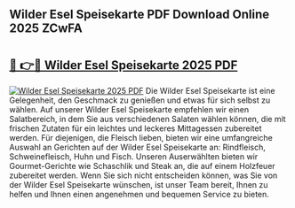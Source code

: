 ## Wilder Esel Speisekarte PDF Download Online 2025 ZCwFA

# <h2><a href="http://gcd83m.nevu.top/?p=Wilder+Esel+Speisekarte">🔗 👉🔴 Wilder Esel Speisekarte 2025 PDF</a></h2>

[![Wilder Esel Speisekarte 2025 PDF](https://i.imgur.com/dBaPXMq.png)](http://gcd83m.nevu.top/?p=Wilder+Esel+Speisekarte)
Die Wilder Esel Speisekarte ist eine Gelegenheit, den Geschmack zu genießen und etwas für sich selbst zu wählen. Auf unserer Wilder Esel Speisekarte empfehlen wir einen Salatbereich, in dem Sie aus verschiedenen Salaten wählen können, die mit frischen Zutaten für ein leichtes und leckeres Mittagessen zubereitet werden. Für diejenigen, die Fleisch lieben, bieten wir eine umfangreiche Auswahl an Gerichten auf der Wilder Esel Speisekarte an: Rindfleisch, Schweinefleisch, Huhn und Fisch. Unseren Auserwählten bieten wir Gourmet-Gerichte wie Schaschlik und Steak an, die auf einem Holzfeuer zubereitet werden. Wenn Sie sich nicht entscheiden können, was Sie von der Wilder Esel Speisekarte wünschen, ist unser Team bereit, Ihnen zu helfen und Ihnen einen angenehmen und bequemen Service zu bieten.

